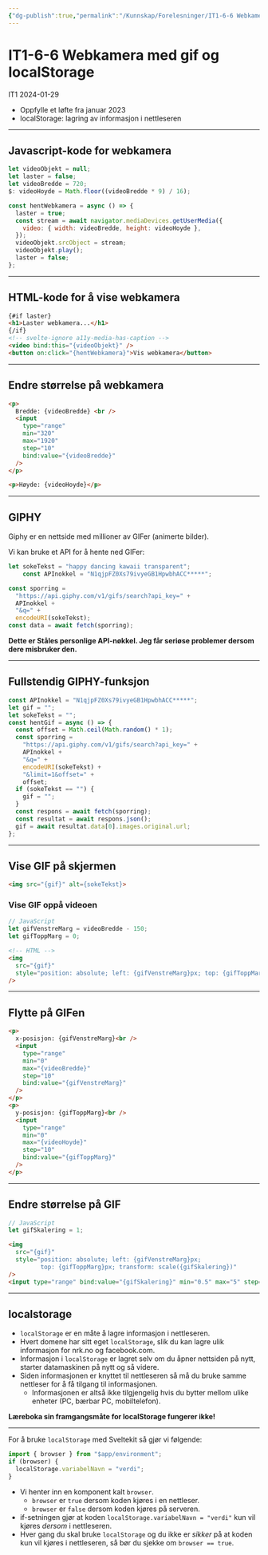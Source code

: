 ```yaml
---
{"dg-publish":true,"permalink":"/Kunnskap/Forelesninger/IT1-6-6 Webkamera med gif og localstorage/","title":"IT1-6-6 Webkamera med gif og localStorage","tags":["it1","forelesning"]}
---
```



# IT1-6-6 Webkamera med gif og localStorage

IT1 2024-01-29
- Oppfylle et løfte fra januar 2023
- localStorage: lagring av informasjon i nettleseren

---

## Javascript-kode for webkamera

```js
let videoObjekt = null;
let laster = false;
let videoBredde = 720;
$: videoHoyde = Math.floor((videoBredde * 9) / 16);

const hentWebkamera = async () => {
  laster = true;
  const stream = await navigator.mediaDevices.getUserMedia({
    video: { width: videoBredde, height: videoHoyde },
  });
  videoObjekt.srcObject = stream;
  videoObjekt.play();
  laster = false;
};
```

---

## HTML-kode for å vise webkamera

```html
{#if laster}
<h1>Laster webkamera...</h1>
{/if}
<!-- svelte-ignore a11y-media-has-caption -->
<video bind:this="{videoObjekt}" />
<button on:click="{hentWebkamera}">Vis webkamera</button>
```

---

## Endre størrelse på webkamera

```html
<p>
  Bredde: {videoBredde} <br />
  <input
    type="range"
    min="320"
    max="1920"
    step="10"
    bind:value="{videoBredde}"
  />
</p>

<p>Høyde: {videoHoyde}</p>
```

---

## GIPHY

Giphy er en nettside med millioner av GIFer (animerte bilder).

Vi kan bruke et API for å hente ned GIFer:

```js
let sokeTekst = "happy dancing kawaii transparent";
	const APInokkel = "N1qjpFZ0Xs79ivyeGB1HpwbhACC*****";

const sporring =
  "https://api.giphy.com/v1/gifs/search?api_key=" +
  APInokkel +
  "&q=" +
  encodeURI(sokeTekst);
const data = await fetch(sporring);
```

**Dette er Ståles personlige API-nøkkel. Jeg får seriøse problemer dersom dere misbruker den.**

---

## Fullstendig GIPHY-funksjon

```js
const APInokkel = "N1qjpFZ0Xs79ivyeGB1HpwbhACC*****";
let gif = "";
let sokeTekst = "";
const hentGif = async () => {
  const offset = Math.ceil(Math.random() * 1);
  const sporring =
    "https://api.giphy.com/v1/gifs/search?api_key=" +
    APInokkel +
    "&q=" +
    encodeURI(sokeTekst) +
    "&limit=1&offset=" +
    offset;
  if (sokeTekst == "") {
    gif = "";
  }
  const respons = await fetch(sporring);
  const resultat = await respons.json();
  gif = await resultat.data[0].images.original.url;
};
```

---

## Vise GIF på skjermen

```html
<img src="{gif}" alt={sokeTekst}>
```

### Vise GIF oppå videoen

```js
// JavaScript
let gifVenstreMarg = videoBredde - 150;
let gifToppMarg = 0;
```

```html
<!-- HTML -->
<img
  src="{gif}"
  style="position: absolute; left: {gifVenstreMarg}px; top: {gifToppMarg}px"
/>
```

---

## Flytte på GIFen

```html
<p>
  x-posisjon: {gifVenstreMarg}<br />
  <input
    type="range"
    min="0"
    max="{videoBredde}"
    step="10"
    bind:value="{gifVenstreMarg}"
  />
</p>
<p>
  y-posisjon: {gifToppMarg}<br />
  <input
    type="range"
    min="0"
    max="{videoHoyde}"
    step="10"
    bind:value="{gifToppMarg}"
  />
</p>
```

---

## Endre størrelse på GIF

```js
// JavaScript
let gifSkalering = 1;
```

```html
<img
  src="{gif}"
  style="position: absolute; left: {gifVenstreMarg}px; 
		 top: {gifToppMarg}px; transform: scale({gifSkalering})"
/>
<input type="range" bind:value="{gifSkalering}" min="0.5" max="5" step="0.1" />
```

---

## localstorage

- `localStorage` er en måte å lagre informasjon i nettleseren.
- Hvert domene har sitt eget `localStorage`, slik du kan lagre ulik informasjon for nrk.no og facebook.com.
- Informasjon i `localStorage` er lagret selv om du åpner nettsiden på nytt, starter datamaskinen på nytt og så videre.
- Siden informasjonen er knyttet til nettleseren så må du bruke samme nettleser for å få tilgang til informasjonen.
	- Informasjonen er altså ikke tilgjengelig hvis du bytter mellom ulike enheter (PC, bærbar PC, mobiltelefon).

**Læreboka sin framgangsmåte for localStorage fungerer ikke!**

---

For å bruke `localStorage` med Sveltekit så gjør vi følgende:

```js
import { browser } from "$app/environment";
if (browser) {
  localStorage.variabelNavn = "verdi";
}
```

- Vi henter inn en komponent kalt `browser`.
	- `browser` er `true` dersom koden kjøres i en nettleser.
	- `browser` er `false` dersom koden kjøres på serveren.
- if-setningen gjør at koden `localStorage.variabelNavn = "verdi"` kun vil kjøres *dersom* i nettleseren.
- Hver gang du skal bruke `localStorage` og du ikke er *sikker* på at koden kun vil kjøres i nettleseren, så bør du sjekke om `browser == true`.
